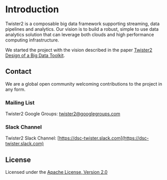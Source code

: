 # Introduction

Twister2 is a composable big data framework supporting streaming, data pipelines and analytics. Our vision is to build a robust, simple to use data analytics solution that can leverage both clouds and high performance computing infrastructure.

We started the project with the vision described in the paper [Twister2 Design of a Big Data Toolkit](http://dsc.soic.indiana.edu/publications/twister2_design_big_data_toolkit.pdf).

## Contact

We are a global open community welcoming contributions to the project in any form.

### Mailing List

Twister2 Google Groups: [twister2@googlegroups.com](https://groups.google.com/forum/#!forum/twister2)

### Slack Channel

Twister2 Slack Channel: [https://dsc-twister.slack.com](https://dsc-twister.slack.com)

## License

Licensed under the [Apache License, Version 2.0](http://www.apache.org/licenses/LICENSE-2.0)

